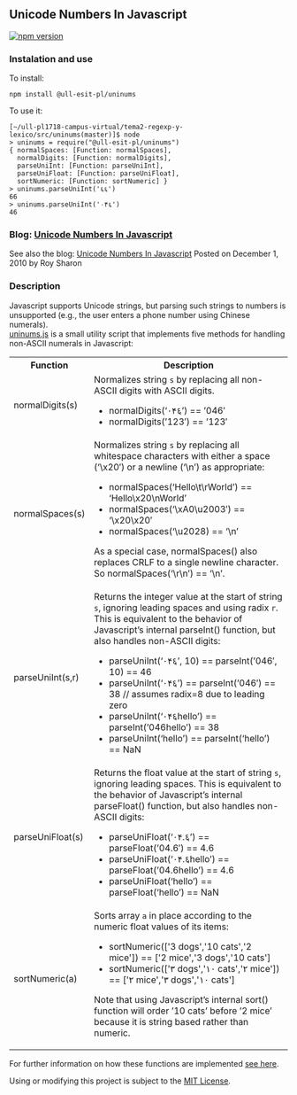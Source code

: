 ## Unicode Numbers In Javascript

[![npm version](https://badge.fury.io/js/%40ull-esit-pl%2Funinums.svg)](https://badge.fury.io/js/%40ull-esit-pl%2Funinums)

### Instalation and use

To install:

```
npm install @ull-esit-pl/uninums
```

To use it:

```
[~/ull-pl1718-campus-virtual/tema2-regexp-y-lexico/src/uninums(master)]$ node
> uninums = require("@ull-esit-pl/uninums")
{ normalSpaces: [Function: normalSpaces],
  normalDigits: [Function: normalDigits],
  parseUniInt: [Function: parseUniInt],
  parseUniFloat: [Function: parseUniFloat],
  sortNumeric: [Function: sortNumeric] }
> uninums.parseUniInt('६६')
66
> uninums.parseUniInt('٠۴६')
46
```

### Blog: [Unicode Numbers In Javascript](http://roysharon.com/blog/44)
See also the blog: 
[Unicode Numbers In Javascript](http://roysharon.com/blog/44)
Posted on December 1, 2010 by Roy Sharon

### Description

Javascript supports Unicode strings, but parsing such strings to numbers is unsupported (e.g., the user enters a phone number using Chinese numerals).  
[uninums.js](https://raw.github.com/roysharon/uninums/master/uninums.js) is a small utility script that implements five methods for handling non-ASCII numerals in Javascript:

<table>
<tbody>
<tr>
<th>Function</th>
<th>Description</th>
</tr>
<tr>
<td>normalDigits(s)</td>
<td>Normalizes string <code>s</code> by replacing all non-ASCII digits with ASCII digits.<p></p>
<ul>
<li>normalDigits(‘٠۴६’) == ’046′</li>
<li>normalDigits(’123′) == ’123′</li>
</ul>
</td>
</tr>
<tr>
<td>normalSpaces(s)</td>
<td>Normalizes string <code>s</code> by replacing all whitespace characters with either a space (‘\x20′) or a newline (‘\n’) as appropriate:<p></p>
<ul>
<li>normalSpaces(‘Hello\t\rWorld’) == ‘Hello\x20\nWorld’</li>
<li>normalSpaces(‘\xA0\u2003′) == ‘\x20\x20′</li>
<li>normalSpaces(‘\u2028) == ‘\n’</li>
</ul>
<p>As a special case, normalSpaces() also replaces CRLF to a single newline character. So normalSpaces(‘\r\n’) == ‘\n’.</p></td>
</tr>
<tr>
<td>parseUniInt(s,r)</td>
<td>Returns the integer value at the start of string <code>s</code>, ignoring leading spaces and using radix <code>r</code>. This is equivalent to the behavior of Javascript’s internal parseInt() function, but also handles non-ASCII digits:<p></p>
<ul>
<li>parseUniInt(‘٠۴६’, 10) == parseInt(’046′, 10) == 46</li>
<li>parseUniInt(‘٠۴६’) == parseInt(’046′) == 38 // assumes radix=8 due to leading zero</li>
<li>parseUniInt(‘٠۴६hello’) == parseInt(’046hello’) == 38</li>
<li>parseUniInt(‘hello’) == parseInt(‘hello’) == NaN</li>
</ul>
</td>
</tr>
<tr>
<td>parseUniFloat(s)</td>
<td>Returns the float value at the start of string <code>s</code>, ignoring leading spaces. This is equivalent to the behavior of Javascript’s internal parseFloat() function, but also handles non-ASCII digits:<p></p>
<ul>
<li>parseUniFloat(‘٠۴.६’) == parseFloat(’04.6′) == 4.6</li>
<li>parseUniFloat(‘٠۴.६hello’) == parseFloat(’04.6hello’) == 4.6</li>
<li>parseUniFloat(‘hello’) == parseFloat(‘hello’) == NaN</li>
</ul>
</td>
</tr>
<tr>
<td>sortNumeric(a)</td>
<td>Sorts array <code>a</code> in place according to the numeric float values of its items:<p></p>
<ul>
<li>sortNumeric(['3 dogs','10 cats','2 mice']) == ['2 mice','3 dogs','10 cats']</li>
<li>sortNumeric(['٣ dogs','١٠ cats','٢ mice']) == ['٢ mice','٣ dogs','١٠ cats']</li>
</ul>
<p>Note that using Javascript’s internal sort() function will order ’10 cats’ before ’2 mice’ because it is string based rather than numeric.</p></td>
</tr>
</tbody>
</table>

For further information on how these functions are implemented [see here](http://roysharon.com/blog/44).

Using or modifying this project is subject to the [MIT License](http://creativecommons.org/licenses/MIT/).
